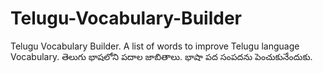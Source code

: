 # Telugu-Vocabulary-Builder
Telugu Vocabulary Builder. A list of words to improve Telugu language Vocabulary. తెలుగు భాషలోని పదాల జాబితాలు. భాషా పద సంపదను పెంచుకునేందుకు.
